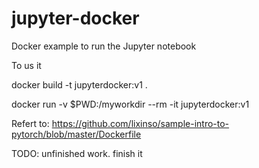 # jupyter-docker
Docker example to run the Jupyter notebook

To us it

docker build -t jupyterdocker:v1 . 

docker run  -v $PWD:/myworkdir  --rm -it jupyterdocker:v1 


Refert to: https://github.com/lixinso/sample-intro-to-pytorch/blob/master/Dockerfile

TODO: unfinished work. finish it
 
